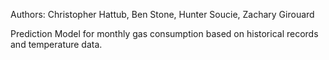 
Authors: Christopher Hattub, Ben Stone, Hunter Soucie, Zachary Girouard

Prediction Model for monthly gas consumption based on historical records and temperature data.
